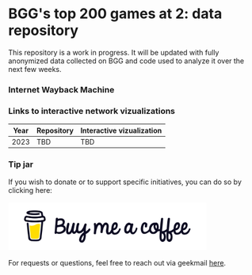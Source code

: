 # BGG's top 200 games at 2: data repository

This repository is a work in progress. It will be updated with fully anonymized data collected on BGG and code used to analyze it over the next few weeks.

### Internet Wayback Machine

### Links to interactive network vizualizations
| Year | Repository | Interactive vizualization |
| --- | --- | --- |
| 2023 | TBD | TBD |

### Tip jar
If you wish to donate or to support specific initiatives, you can do so by clicking here:
<br>
<br>
[<img src="images/bmc-logo.png" alt="Alt text" title="Donations" width="400">](https://www.buymeacoffee.com/dr_bewd)

For requests or questions, feel free to reach out via geekmail [here](https://boardgamegeek.com/user/Dr_Bewd).
